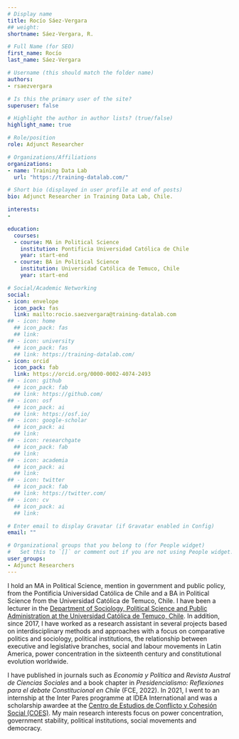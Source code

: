 ```yaml
---
# Display name
title: Rocío Sáez-Vergara
## weight: 
shortname: Sáez-Vergara, R.

# Full Name (for SEO)
first_name: Rocío
last_name: Sáez-Vergara

# Username (this should match the folder name)
authors:
- rsaezvergara

# Is this the primary user of the site?
superuser: false

# Highlight the author in author lists? (true/false)
highlight_name: true

# Role/position
role: Adjunct Researcher

# Organizations/Affiliations
organizations:
- name: Training Data Lab
  url: "https://training-datalab.com/"

# Short bio (displayed in user profile at end of posts)
bio: Adjunct Researcher in Training Data Lab, Chile.

interests:
- 

education:
  courses:
  - course: MA in Political Science
    institution: Pontificia Universidad Católica de Chile
    year: start-end
  - course: BA in Political Science
    institution: Universidad Católica de Temuco, Chile
    year: start-end

# Social/Academic Networking
social:
- icon: envelope
  icon_pack: fas
  link: mailto:rocio.saezvergara@training-datalab.com
## - icon: home
  ## icon_pack: fas
  ## link: 
## - icon: university
  ## icon_pack: fas
  ## link: https://training-datalab.com/
- icon: orcid
  icon_pack: fab
  link: https://orcid.org/0000-0002-4074-2493
## - icon: github
  ## icon_pack: fab
  ## link: https://github.com/
## - icon: osf
  ## icon_pack: ai
  ## link: https://osf.io/
## - icon: google-scholar
  ## icon_pack: ai
  ## link: 
## - icon: researchgate
  ## icon_pack: fab
  ## link: 
## - icon: academia
  ## icon_pack: ai
  ## link: 
## - icon: twitter
  ## icon_pack: fab
  ## link: https://twitter.com/
## - icon: cv
  ## icon_pack: ai
  ## link: 

# Enter email to display Gravatar (if Gravatar enabled in Config)
email: ""

# Organizational groups that you belong to (for People widget)
#   Set this to `[]` or comment out if you are not using People widget.
user_groups:
- Adjunct Researchers
---
```


I hold an MA in Political Science, mention in government and public policy, from the Pontificia Universidad Católica de Chile and a BA in Political Science from the Universidad Católica de Temuco, Chile. I have been a lecturer in the [Department of Sociology, Political Science and Public Administration at the Universidad Católica de Temuco, Chile](https://soccipol.uct.cl/). In addition, since 2017, I have worked as a research assistant in several projects based on interdisciplinary methods and approaches with a focus on comparative politics and sociology, political institutions, the relationship between executive and legislative branches, social and labour movements in Latin America, power concentration in the sixteenth century and constitutional evolution worldwide.

I have published in journals such as *Economía y Política* and *Revista Austral de Ciencias Sociales* and a book chapter in *Presidencialismo: Reflexiones para el debate Constitucional en Chile* (FCE, 2022). In 2021, I went to an internship at the Inter Pares programme at IDEA International and was a scholarship awardee at the [Centro de Estudios de Conflicto y Cohesión Social (COES)](https://coes.cl/). My main research interests focus on power concentration, government stability, political institutions, social movements and democracy.